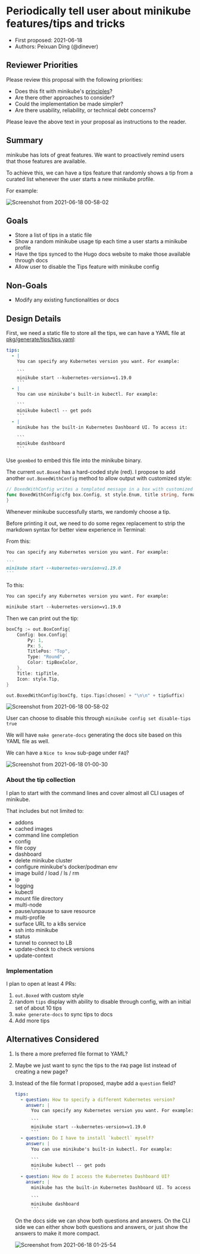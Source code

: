 # Periodically tell user about minikube features/tips and tricks

* First proposed: 2021-06-18
* Authors: Peixuan Ding (@dinever)

## Reviewer Priorities

Please review this proposal with the following priorities:

*   Does this fit with minikube's [principles](https://minikube.sigs.k8s.io/docs/concepts/principles/)?
*   Are there other approaches to consider?
*   Could the implementation be made simpler?
*   Are there usability, reliability, or technical debt concerns?

Please leave the above text in your proposal as instructions to the reader.

## Summary

minikube has lots of great features. We want to proactively remind users that
those features are available.

To achieve this, we can have a tips feature that randomly shows a tip
from a curated list whenever the user starts a new minikube profile.

For example:

![Screenshot from 2021-06-18 00-58-02](https://user-images.githubusercontent.com/1311594/122508665-53bd6380-cfd0-11eb-9e99-a6c5935514d5.png)

## Goals

* Store a list of tips in a static file
* Show a random minikube usage tip each time a user starts a minikube profile
* Have the tips synced to the Hugo docs website to make those available through docs
* Allow user to disable the Tips feature with minikube config

## Non-Goals

* Modify any existing functionalities or docs

## Design Details

First, we need a static file to store all the tips, we can have a YAML file at [pkg/generate/tips/tips.yaml](https://github.com/kubernetes/minikube/tree/master/pkg/generate):

```YAML
tips:
  - |
    You can specify any Kubernetes version you want. For example:

    ```
    minikube start --kubernetes-version=v1.19.0
    ```
  - |
    You can use minikube's built-in kubectl. For example:

    ```
    minikube kubectl -- get pods
    ```
  - |
    minikube has the built-in Kubernetes Dashboard UI. To access it:

    ```
    minikube dashboard
    ```
```

Use `goembed` to embed this file into the minikube binary.

The current `out.Boxed` has a hard-coded style (red). I propose to add another `out.BoxedWithConfig` method to allow
output with customized style:

```go
// BoxedWithConfig writes a templated message in a box with customized style config to stdout
func BoxedWithConfig(cfg box.Config, st style.Enum, title string, format string, a ...V) {
}
```

Whenever minikube successfully starts, we randomly choose a tip.

Before printing it out, we need to do some regex replacement to strip the markdown syntax
for better view experience in Terminal:

From this:

``````markdown
You can specify any Kubernetes version you want. For example:

```
minikube start --kubernetes-version=v1.19.0
```
``````

To this:

```markdown
You can specify any Kubernetes version you want. For example:

minikube start --kubernetes-version=v1.19.0
```

Then we can print out the tip:


```go
boxCfg := out.BoxConfig{
	Config: box.Config{
		Py: 1,
		Px: 5,
		TitlePos: "Top",
		Type: "Round",
		Color: tipBoxColor,
	},
	Title: tipTitle,
	Icon: style.Tip,
}

out.BoxedWithConfig(boxCfg, tips.Tips[chosen] + "\n\n" + tipSuffix)
```

![Screenshot from 2021-06-18 00-58-02](https://user-images.githubusercontent.com/1311594/122508665-53bd6380-cfd0-11eb-9e99-a6c5935514d5.png)

User can choose to disable this through `minikube config set disable-tips true`

We will have `make generate-docs` generating the docs site based on this YAML file as well.

We can have a `Nice to know` sub-page under `FAQ`?

![Screenshot from 2021-06-18 01-00-30](https://user-images.githubusercontent.com/1311594/122508827-a139d080-cfd0-11eb-98bb-f7c3c1c604c2.png)


### About the tip collection

I plan to start with the command lines and cover almost all CLI usages of minikube.

That includes but not limited to:
- addons
- cached images
- command line completion
- config
- file copy
- dashboard
- delete minikube cluster
- configure minikube's docker/podman env
- image build / load / ls / rm
- ip
- logging
- kubectl
- mount file directory
- multi-node
- pause/unpause to save resource
- multi-profile
- surface URL to a k8s service
- ssh into minikube
- status
- tunnel to connect to LB
- update-check to check versions
- update-context

### Implementation

I plan to open at least 4 PRs:

1. `out.Boxed` with custom style
2. random `tips` display with ability to disable through config, with an initial set of about 10 tips
3. `make generate-docs` to sync tips to docs
4. Add more tips

## Alternatives Considered

1. Is there a more preferred file format to YAML?

2. Maybe we just want to sync the tips to the `FAQ` page list instead of creating a new page?

3. Instead of the file format I proposed, maybe add a `question` field?

    ```yaml
    tips:
      - question: How to specify a different Kubernetes version?
        answer: |
          You can specify any Kubernetes version you want. For example:

          ```
          minikube start --kubernetes-version=v1.19.0
          ```
      - question: Do I have to install `kubectl` myself?
        answer: |
          You can use minikube's built-in kubectl. For example:

          ```
          minikube kubectl -- get pods
          ```
      - question: How do I access the Kubernetes Dashboard UI?
        answer: |   
          minikube has the built-in Kubernetes Dashboard UI. To access it:

          ```
          minikube dashboard
          ```
    ```

   On the docs side we can show both questions and answers. On the CLI side
   we can either show both questions and answers, or just show the answers
   to make it more compact.

   ![Screenshot from 2021-06-18 01-25-54](https://user-images.githubusercontent.com/1311594/122510785-2c689580-cfd4-11eb-9fd0-0a0ff344e3cc.png)

